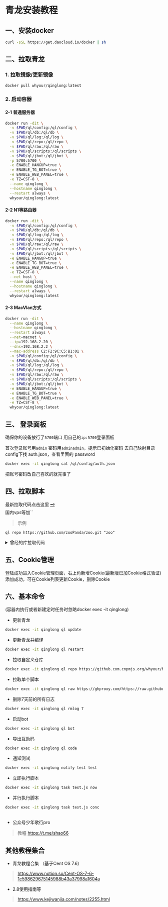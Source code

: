 # 青龙安装教程

## 一、安装docker

``` sh
curl -sSL https://get.daocloud.io/docker | sh
```


## 二、拉取青龙

### 1. 拉取镜像/更新镜像

``` sh
docker pull whyour/qinglong:latest
```

### 2. 启动容器 

#### 2-1 普通服务器

``` sh
docker run -dit \
  -v $PWD/ql/config:/ql/config \
  -v $PWD/ql/db:/ql/db \
  -v $PWD/ql/log:/ql/log \
  -v $PWD/ql/repo:/ql/repo \
  -v $PWD/ql/raw:/ql/raw \
  -v $PWD/ql/scripts:/ql/scripts \
  -v $PWD/ql/jbot:/ql/jbot \
  -p 5700:5700 \
  -e ENABLE_HANGUP=true \
  -e ENABLE_TG_BOT=true \
  -e ENABLE_WEB_PANEL=true \
  -e TZ=CST-8 \
  --name qinglong \
  --hostname qinglong \
  --restart always \
  whyour/qinglong:latest
```

#### 2-2 N1等路由器

``` sh
docker run -dit \
  -v $PWD/ql/config:/ql/config \
  -v $PWD/ql/db:/ql/db \
  -v $PWD/ql/log:/ql/log \
  -v $PWD/ql/repo:/ql/repo \
  -v $PWD/ql/raw:/ql/raw \
  -v $PWD/ql/scripts:/ql/scripts \
  -v $PWD/ql/jbot:/ql/jbot \
  -e ENABLE_HANGUP=true \
  -e ENABLE_TG_BOT=true \
  -e ENABLE_WEB_PANEL=true \
  -e TZ=CST-8 \
  --net host \
  --name qinglong \
  --hostname qinglong \
  --restart always \
  whyour/qinglong:latest
```

#### 2-3 MacVlan方式

``` sh
docker run -dit \
  --name qinglong \
  --hostname qinglong \
  --restart always \
  --net=macnet \
  --ip=192.168.2.20 \
  --dns=192.168.2.2 \
  --mac-address C2:F2:9C:C5:B1:01 \
  -v $PWD/ql/config:/ql/config \
  -v $PWD/ql/db:/ql/db \
  -v $PWD/ql/log:/ql/log \
  -v $PWD/ql/repo:/ql/repo \
  -v $PWD/ql/raw:/ql/raw \
  -v $PWD/ql/scripts:/ql/scripts \
  -v $PWD/ql/jbot:/ql/jbot \
  -e ENABLE_HANGUP=true \
  -e ENABLE_TG_BOT=true \
  -e ENABLE_WEB_PANEL=true \
  -e TZ=CST-8 \
  whyour/qinglong:latest
```


## 三、 登录面板

确保你的设备放行了`5700`端口
用自己的`ip:5700`登录面板

首次登录账号用`admin` 密码用`adminadmin`，提示已初始化密码
去自己映射目录config下找 auth.json，查看里面的 password

``` sh
docker exec -it qinglong cat /ql/config/auth.json
```

把账号密码改自己喜欢的就完事了


## 四、拉取脚本

最新拉取代码点击这里 [🗝](https://github.com/Oreomeow/VIP#-tasks)  
国内vps等加``  
> 示例
```
ql repo https://github.com/zooPanda/zoo.git "zoo"
```

<details>
  <summary>曾经的库拉取代码</summary>

在青龙主页添加4个定时任务，定时随便自己喜欢设置，任务代码如下：

```
ql repo https://github.com.cnpmjs.org/chinnkarahoi/jd_scripts.git "jd_|jx_|getJDCookie" "activity|backUp" "^jd[^_]|USER"
```

```
ql repo https://github.com.cnpmjs.org/monk-coder/dust.git "i-chenzhe|normal|member|car" "backup"
```

```
ql repo https://github.com.cnpmjs.org/nianyuguai/longzhuzhu.git "qx"
```

```
ql repo https://github.com.cnpmjs.org/whyour/hundun.git "quanx" "tokens|caiyun|didi|donate|fold|Env"
```

上面4个分别是lxk0301的、藏经阁的、龙猪猪的京豆雨、混沌的京东京喜系列
</details>

## 五、Cookie管理

登陆成功进入Cookie管理页面，右上角新增Cookie(最新版已加Cookie格式验证)
添加成功，可在Cookie列表更新Cookie，删除Cookie


## 六、基本命令

(容器内执行或者新建定时任务时忽略docker exec -it qinglong)

- 更新青龙
``` sh
docker exec -it qinglong ql update
```

- 更新青龙并编译
``` sh
docker exec -it qinglong ql restart
```

- 拉取自定义仓库
``` sh
docker exec -it qinglong ql repo https://github.com.cnpmjs.org/whyour/hundun.git "quanx" "tokens|caiyun|didi|donate|fold|Env"
```

- 拉取单个脚本
``` sh
docker exec -it qinglong ql raw https://ghproxy.com/https://raw.githubusercontent.com/moposmall/Script/main/Me/jx_cfd.js
```

- 删除7天前的所有日志
``` sh
docker exec -it qinglong ql rmlog 7
```

- 启动bot
``` sh
docker exec -it qinglong ql bot
```

- 导出互助码
``` sh
docker exec -it qinglong ql code
```

- 通知测试
``` sh
docker exec -it qinglong notify test test
```

- 立即执行脚本
``` sh
docker exec -it qinglong task test.js now
```

- 并行执行脚本
``` sh
docker exec -it qinglong task test.js conc
```


##
- 公众号少年歌行pro
> 教程 https://t.me/shao66

## 其他教程集合
- 青龙教程合集 （基于Cent OS 7.6）
> https://www.notion.so/Cent-OS-7-6-1c598629675145988b43a37998a1604a

- 2.8使用指南等
> https://www.kejiwanjia.com/notes/2255.html

